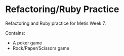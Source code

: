 # Refactoring/Ruby Practice

Refactoring and Ruby practice for Metis Week 7.

Contains:

* A poker game
* Rock/Paper/Scissors game
